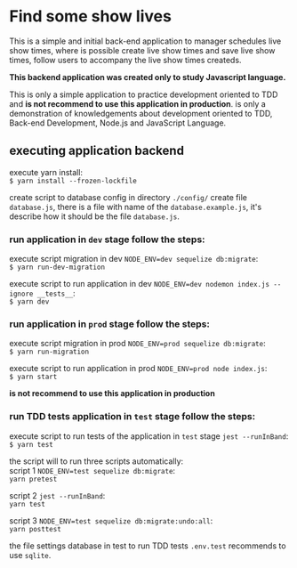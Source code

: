 # Find some show lives  
  
This is a simple and initial back-end application to manager schedules live show times, where is possible create live show times and save live show times, follow users to accompany the live show times createds.  
  
**This backend application was created only to study Javascript language.**
  
This is only a simple application to practice development oriented to TDD and **is not recommend to use this application in production**. is only a demonstration of knowledgements about development oriented to TDD, Back-end Development, Node.js and JavaScript Language.

## executing application backend
execute yarn install:  
```$ yarn install --frozen-lockfile```  
  
create script to database config in directory ```./config/``` create file ```database.js```, there is a file with name of the ```database.example.js```, it's describe how it should be the file ```database.js```.
  
### run application in ```dev``` stage follow the steps:  
execute script migration in dev ```NODE_ENV=dev sequelize db:migrate```:  
```$ yarn run-dev-migration```  
  
execute script to run application in dev ```NODE_ENV=dev nodemon index.js --ignore __tests__```:  
```$ yarn dev``` 
  
### run application in ```prod``` stage follow the steps:  
execute script migration in prod ```NODE_ENV=prod sequelize db:migrate```:  
```$ yarn run-migration```  
  
execute script to run application in prod ```NODE_ENV=prod node index.js```:  
```$ yarn start```  
  
**is not recommend to use this application in production**
  
### run TDD tests application in ```test``` stage follow the steps:   
execute script to run tests of the application in ```test``` stage ```jest --runInBand```:  
```$ yarn test```  
  
the script will to run three scripts automatically:  
script 1 ```NODE_ENV=test sequelize db:migrate```:  
```yarn pretest```  
  
script 2 ```jest --runInBand```:  
```yarn test```  
  
script 3 ```NODE_ENV=test sequelize db:migrate:undo:all```:  
```yarn posttest```  
  
the file settings database in test to run TDD tests ```.env.test``` recommends to use ```sqlite```.
